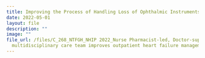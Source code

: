 ```yaml
---
title: Improving the Process of Handling Loss of Ophthalmic Instruments
date: 2022-05-01
layout: file
description: ""
image: ""
file_url: /files/C_268_NTFGH_NHIP 2022_Nurse Pharmacist-led, Doctor-supervised,
  multidisciplinary care team improves outpatient heart failure management .pdf
---
```

